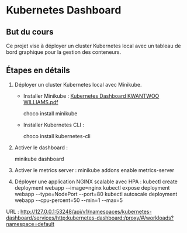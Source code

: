 # Kubernetes Dashboard

## But du cours
Ce projet vise à déployer un cluster Kubernetes local avec un tableau de bord graphique pour la gestion des conteneurs.

## Étapes en détails

1. Déployer un cluster Kubernetes local avec Minikube.
   - Installer Minikube : 
[Kubernetes Dashboard KWANTWOO WILLIAMS.pdf](https://github.com/user-attachments/files/20925966/Kubernetes.Dashboard.KWANTWOO.WILLIAMS.pdf)


     choco install minikube
  
   - Installer Kubernetes CLI : 
 
     choco install kubernetes-cli
  
2. Activer le dashboard :
 
   minikube dashboard

3.  Activer le metrics server :
minikube addons enable metrics-server

4. Déployer une application NGINX scalable avec HPA :
kubectl create deployment webapp --image=nginx
kubectl expose deployment webapp --type=NodePort --port=80
kubectl autoscale deployment webapp --cpu-percent=50 --min=1 --max=5

URL  : http://127.0.0.1:53248/api/v1/namespaces/kubernetes-dashboard/services/http:kubernetes-dashboard:/proxy/#/workloads?namespace=default
